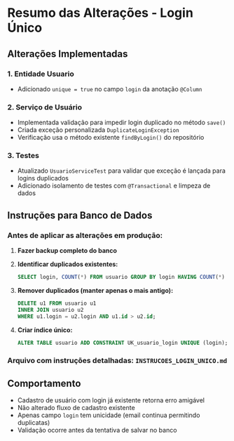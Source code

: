 # Resumo das Alterações - Login Único

## Alterações Implementadas

### 1. Entidade Usuario
- Adicionado `unique = true` no campo `login` da anotação `@Column`

### 2. Serviço de Usuário
- Implementada validação para impedir login duplicado no método `save()`
- Criada exceção personalizada `DuplicateLoginException`
- Verificação usa o método existente `findByLogin()` do repositório

### 3. Testes
- Atualizado `UsuarioServiceTest` para validar que exceção é lançada para logins duplicados
- Adicionado isolamento de testes com `@Transactional` e limpeza de dados

## Instruções para Banco de Dados

### Antes de aplicar as alterações em produção:

1. **Fazer backup completo do banco**

2. **Identificar duplicados existentes:**
   ```sql
   SELECT login, COUNT(*) FROM usuario GROUP BY login HAVING COUNT(*) > 1;
   ```

3. **Remover duplicados (manter apenas o mais antigo):**
   ```sql
   DELETE u1 FROM usuario u1
   INNER JOIN usuario u2 
   WHERE u1.login = u2.login AND u1.id > u2.id;
   ```

4. **Criar índice único:**
   ```sql
   ALTER TABLE usuario ADD CONSTRAINT UK_usuario_login UNIQUE (login);
   ```

### Arquivo com instruções detalhadas: `INSTRUCOES_LOGIN_UNICO.md`

## Comportamento
- Cadastro de usuário com login já existente retorna erro amigável
- Não alterado fluxo de cadastro existente
- Apenas campo `login` tem unicidade (email continua permitindo duplicatas)
- Validação ocorre antes da tentativa de salvar no banco